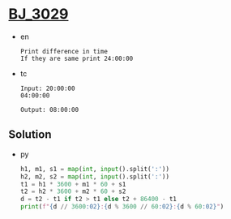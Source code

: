 # [BJ_3029](https://acmicpc.net/problem/3029)

* en

  ```en
  Print difference in time
  If they are same print 24:00:00
  ```

* tc

  ```tc
  Input: 20:00:00
  04:00:00

  Output: 08:00:00
  ```

## Solution

* py

  ```py
  h1, m1, s1 = map(int, input().split(':'))
  h2, m2, s2 = map(int, input().split(':'))
  t1 = h1 * 3600 + m1 * 60 + s1
  t2 = h2 * 3600 + m2 * 60 + s2
  d = t2 - t1 if t2 > t1 else t2 + 86400 - t1
  print(f"{d // 3600:02}:{d % 3600 // 60:02}:{d % 60:02}")
  ```
